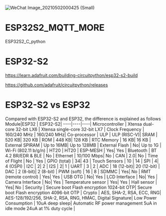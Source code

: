 ![WeChat Image_20210502000425 (Small)](https://user-images.githubusercontent.com/49461855/116786601-d6eb2e80-aae2-11eb-888c-b43c99a9678e.jpg)
# ESP32S2_MQTT_MORE
ESP32S2_C_python

# ESP32-S2 

https://learn.adafruit.com/building-circuitpython/esp32-s2-build

https://github.com/adafruit/circuitpython/releases

# ESP32-S2 vs ESP32
Compared with ESP32-S2 and ESP32, the difference is explained as follows
Module|ESP32 | ESP32-S2|
----|----|----|
Microcontroller | Xtensa dual-core 32-bit LX6 | Xtensa single-core 32-bit LX7 |
Clock Frequency | 160/240 MHz | 160/240 MHz|
Co-processor | ULP   |  ULP (RISC-V)|
SRAM | 520 KB| 320 KB |
ROM | 448 KB| 128 KB |
RTC Memory | 16 KB| 16 KB |
External SPIRAM | Up to 16MB| Up to 128MB |
External Flash | No| Up to 1G |
Wi-Fi (802.11 b/g/n) | HT20 | HT20 |
ESP-MESH | Yes| Yes |
Bluetooth | BT 4.2 BR/EDR & BLE |  No |
Ethernet | 10/100 Mbps| No |
CAN | 2.0| No |
Time of Flight |  No | Yes |
GPIO (total) | 34| 43 |
Touch Sensors | 10 | 14 |
SPI | 4| 4 (OSPI) |
I2C | 2| 2 |
I2S | 2| 1 |
UART | 3 | 2 |
ADC | 18 (12-bit)| 20 (12-bit) |
DAC | 2 (8-bit)| 2 (8-bit) |
PWM (soft) | 16 | 8 |
SDMMC | Yes| No |
RMT (remote control) | Yes| Yes |
USB OTG | No| Yes |
LCD Interface | No| Yes |
Camera Interface | No| Yes |
Temperature sensor | Yes| Yes |
Hall sensor | Yes| No |
Security | Secure boot Flash encryption 1024-bit OTP| Secure boot Flash encryption 4096-bit OTP |
Crypto | AES, SHA-2, RSA, ECC, RNG| AES-128/192/256, SHA-2, RSA, RNG, HMAC, Digital Signature|
Low Power Consumption | 10uA deep sleep| Automatic RF power management 5uA in idle mode 24uA at 1% duty cycle |
